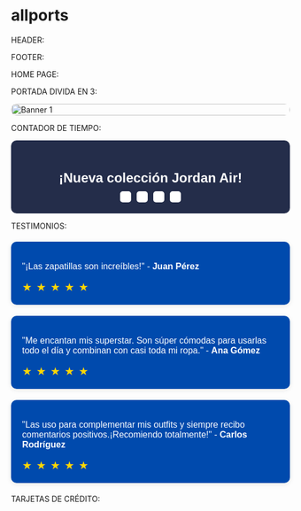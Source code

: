 # allports
HEADER: 


FOOTER:


HOME PAGE:

PORTADA DIVIDA EN 3:

<div class="carousel-container" style="position: relative; width: 100%; overflow: hidden; border-radius: 10px;">
    <div class="carousel-slides" style="display: flex; transition: transform 0.5s ease-in-out;">
        <!-- Slide 1 -->
        <a href="{{store url='products/tienda.html'}}" style="min-width: 100%; display: block;">
            <img src="https://i.imgur.com/XkNtWmA.png" alt="Banner 1" style="width: 100%; display: block;">
        </a>
        <!-- Slide 2 -->
        <a href="{{store url='categoria-2'}}" style="min-width: 100%; display: block;">
            <img src="https://i.imgur.com/f4BDLQR.jpeg" alt="Banner 2" style="width: 100%; display: block;">
        </a>
        <!-- Slide 3 -->
        <a href="{{store url='categoria-3'}}" style="min-width: 100%; display: block;">
            <img src="https://i.imgur.com/RTZoPZw.png" alt="Banner 3" style="width: 100%; display: block;">
        </a>
    </div>
</div>

<script>
    // Variables
    const slides = document.querySelector('.carousel-slides');
    const totalSlides = document.querySelectorAll('.carousel-slides a').length;
    let currentIndex = 0;

    // Función para avanzar al siguiente slide
    function nextSlide() {
        currentIndex = (currentIndex + 1) % totalSlides;
        slides.style.transform = `translateX(-${currentIndex * 100}%)`;
    }

    // Cambio automático cada 5 segundos
    setInterval(nextSlide, 5000);
</script>


CONTADOR DE TIEMPO:

<!-- Contador regresivo para Navidad -->
<div id="countdown" style="font-family: Arial, sans-serif; text-align: center; padding: 20px; background-color: #242d4a; color: #fff; border-radius: 10px;">
    <h2>¡Nueva colección Jordan Air!</h2>
    <div id="timer" style="font-size: 30px; font-weight: bold; display: flex; justify-content: center; gap: 10px;">
        <div id="days" style="padding: 10px; background-color: #fff; color: #004aad; border-radius: 5px;"></div>
        <div id="hours" style="padding: 10px; background-color: #fff; color: #004aad; border-radius: 5px;"></div>
        <div id="minutes" style="padding: 10px; background-color: #fff; color: #004aad; border-radius: 5px;"></div>
        <div id="seconds" style="padding: 10px; background-color: #fff; color: #004aad; border-radius: 5px;"></div>
    </div>
</div>

<!-- Estilos CSS para el contador -->
<style>
    #countdown h2 {
        font-size: 24px;
        margin-bottom: 10px;
    }

    #timer div {
        font-size: 24px;
        font-weight: bold;
        padding: 15px;
        border-radius: 5px;
        background-color: #fff;
        color: #004aad;
    }
    
    #timer div span {
        display: block;
        font-size: 16px;
        color: #333;
    }
</style>

<!-- JavaScript para el contador de Navidad -->
<script>
    // Fecha objetivo: Navidad (25 de diciembre)
    const christmasDate = new Date("Dec 25, 2024 00:00:00").getTime();

    // Actualiza el contador cada segundo
    const x = setInterval(function() {

        // Obtén la fecha y hora actuales
        const now = new Date().getTime();
        
        // Encuentra la distancia entre ahora y la fecha de Navidad
        const distance = christmasDate - now;
        
        // Calcula el tiempo restante
        const days = Math.floor(distance / (1000 * 60 * 60 * 24));
        const hours = Math.floor((distance % (1000 * 60 * 60 * 24)) / (1000 * 60 * 60));
        const minutes = Math.floor((distance % (1000 * 60 * 60)) / (1000 * 60));
        const seconds = Math.floor((distance % (1000 * 60)) / 1000);

        // Muestra el resultado en el HTML
        document.getElementById("days").innerHTML = `${days} <span>Días</span>`;
        document.getElementById("hours").innerHTML = `${hours} <span>Horas</span>`;
        document.getElementById("minutes").innerHTML = `${minutes} <span>Minutos</span>`;
        document.getElementById("seconds").innerHTML = `${seconds} <span>Segundos</span>`;

        // Si el contador llega a 0, muestra un mensaje
        if (distance < 0) {
            clearInterval(x);
            document.getElementById("countdown").innerHTML = "<h2>¡Nueva colección!</h2>";
        }
    }, 1000);
</script>


TESTIMONIOS: 

<div class="testimonial">
    <p>"¡Las zapatillas son increíbles!" - <strong>Juan Pérez</strong></p>
    <div class="stars">
        <span class="star">&#9733;</span>
        <span class="star">&#9733;</span>
        <span class="star">&#9733;</span>
        <span class="star">&#9733;</span>
        <span class="star">&#9733;</span>
    </div>
</div>

<div class="testimonial">
    <p>"Me encantan mis superstar. Son súper cómodas para usarlas todo el día y combinan con casi toda mi ropa." - <strong>Ana Gómez</strong></p>
    <div class="stars">
        <span class="star">&#9733;</span>
        <span class="star">&#9733;</span>
        <span class="star">&#9733;</span>
        <span class="star">&#9733;</span>
        <span class="star">&#9733;</span>
    </div>
</div>

<div class="testimonial">
    <p>"Las uso para complementar mis outfits y siempre recibo comentarios positivos.¡Recomiendo totalmente!" - <strong>Carlos Rodríguez</strong></p>
    <div class="stars">
        <span class="star">&#9733;</span>
        <span class="star">&#9733;</span>
        <span class="star">&#9733;</span>
        <span class="star">&#9733;</span>
        <span class="star">&#9733;</span>
    </div>
</div>

<!-- Estilo CSS para las estrellas -->
<style>
    .testimonial {
        font-family: Arial, sans-serif;
        background-color: #004aad;
        padding: 20px;
        margin: 20px 0;
        border-radius: 10px;
        box-shadow: 0px 2px 8px rgba(0, 0, 0, 0.1);
    }

    .testimonial p {
        font-size: 16px;
        color: #fff;
    }

    .customer-name {
        font-weight: bold;
        color: #555;
    }

    .stars {
        color: #FFD700;  /* Color amarillo para las estrellas */
        font-size: 20px;
    }

    .star {
        margin-right: 2px; /* Espacio entre las estrellas */
    }
</style>

TARJETAS DE CRÉDITO:

<!DOCTYPE html>
<html lang="en">
<head>
    <meta charset="UTF-8">
    <meta name="viewport" content="width=device-width, initial-scale=1.0">
    <title>Medios de Pago</title>
    <style>
        .credit-cards {
            display: flex;
            gap: 10px;
            justify-content: center;
            margin: 20px;
        }

        .credit-cards img {
            width: 50px; /* Tamaño más pequeño */
            height: auto;
        }
    </style>
</head>
<body>
    <div class="credit-cards">
        <img src="https://newsport.vtexassets.com/assets/vtex/assets-builder/newsport.theme/4.0.14/img/footer/visa___ebca95f156bd36dbc03625849cdc7e15.svg" alt="Visa">
        <img src="https://newsport.vtexassets.com/assets/vtex/assets-builder/newsport.theme/4.0.14/img/footer/mastercard___7f0b6e086dd0d6cf2a6406e4b128eedb.svg" alt="Mastercard">
        <img src="https://newsport.vtexassets.com/assets/vtex/assets-builder/newsport.theme/4.0.14/img/footer/american-express___5f158bd210a9b080d61251b5b5a5a814.svg" alt="Amex">
        <img src="https://newsport.vtexassets.com/assets/vtex/assets-builder/newsport.theme/4.0.14/img/footer/pago-facil___9e4fa5e4372e805a34c7b22e52f29598.svg" alt="Pago Fácil">
    </div>
</body>
</html>



NEWSLETTER: 

<div style="background-color: #242d4a; padding: 15px; display: flex; align-items: center; justify-content: center; color: white; font-size: 16px;">
    <span style="margin-right: 10px;">Suscribite para enterarte de nuevos ingresos.</span>
    <!-- Formulario de Mailchimp -->
    <form action="https://example.us5.list-manage.com/subscribe/post?u=your-unique-id&amp;id=your-list-id" method="post" target="_blank" novalidate>
        <input type="email" name="EMAIL" placeholder="Ingrese su email" style="padding: 10px; border-radius: 5px; border: none; width: 250px; margin-right: 10px;" required>
        <button type="submit" style="background-color: white; color: #003366; border: none; padding: 10px 15px; border-radius: 5px; cursor: pointer;">
            ➔
        </button>
    </form>
</div>


